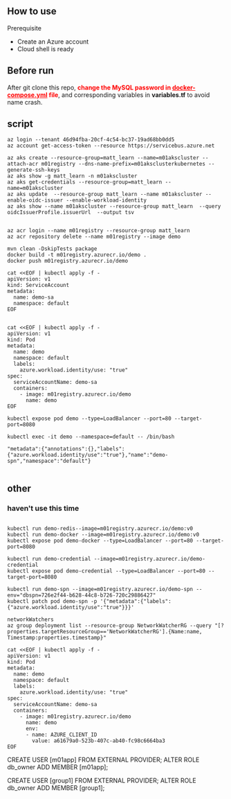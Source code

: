 How to use
---
Prerequisite
+ Create an Azure account
+ Cloud shell is ready

Before run
---
After git clone this repo, <span style='color: red;'><b>change the MySQL password in <u>docker-compose.yml</u> file</b></span>, and corresponding variables in <b>variables.tf</b> to avoid name crash.

script
---
```
az login --tenant 46d94fba-20cf-4c54-bc37-19ad68bb0dd5
az account get-access-token --resource https://servicebus.azure.net

az aks create --resource-group=matt_learn --name=m01akscluster --attach-acr m01registry --dns-name-prefix=m01aksclusterkubernetes --generate-ssh-keys
az aks show -g matt_learn -n m01akscluster
az aks get-credentials --resource-group=matt_learn --name=m01akscluster
az aks update  --resource-group matt_learn --name m01akscluster --enable-oidc-issuer --enable-workload-identity
az aks show --name m01akscluster --resource-group matt_learn  --query oidcIssuerProfile.issuerUrl  --output tsv


az acr login --name m01registry --resource-group matt_learn
az acr repository delete --name m01registry --image demo

mvn clean -DskipTests package
docker build -t m01registry.azurecr.io/demo .
docker push m01registry.azurecr.io/demo

cat <<EOF | kubectl apply -f -
apiVersion: v1
kind: ServiceAccount
metadata:
  name: demo-sa
  namespace: default
EOF


cat <<EOF | kubectl apply -f -
apiVersion: v1
kind: Pod
metadata:
  name: demo
  namespace: default
  labels:
    azure.workload.identity/use: "true"
spec:
  serviceAccountName: demo-sa
  containers:
    - image: m01registry.azurecr.io/demo
      name: demo
EOF

kubectl expose pod demo --type=LoadBalancer --port=80 --target-port=8080

kubectl exec -it demo --namespace=default -- /bin/bash

"metadata":{"annotations":{},"labels":{"azure.workload.identity/use":"true"},"name":"demo-spn","namespace":"default"}


```
other
---
### haven't use this time
``` azure

kubectl run demo-redis--image=m01registry.azurecr.io/demo:v0
kubectl run demo-docker --image=m01registry.azurecr.io/demo:v0
kubectl expose pod demo-docker --type=LoadBalancer --port=80 --target-port=8080

kubectl run demo-credential --image=m01registry.azurecr.io/demo-credential
kubectl expose pod demo-credential --type=LoadBalancer --port=80 --target-port=8080

kubectl run demo-spn --image=m01registry.azurecr.io/demo-spn --env="dbspn=726e2f44-b628-44c8-b726-720c29886427"
kubectl patch pod demo-spn -p '{"metadata":{"labels":{"azure.workload.identity/use":"true"}}}'

networkWatchers
az group deployment list --resource-group NetworkWatcherRG --query "[?properties.targetResourceGroup=='NetworkWatcherRG'].{Name:name, Timestamp:properties.timestamp}"

cat <<EOF | kubectl apply -f -
apiVersion: v1
kind: Pod
metadata:
  name: demo
  namespace: default
  labels:
    azure.workload.identity/use: "true"
spec:
  serviceAccountName: demo-sa
  containers:
    - image: m01registry.azurecr.io/demo
      name: demo
      env:
      - name: AZURE_CLIENT_ID
        value: a61679a0-523b-407c-ab40-fc98c6664ba3
EOF
```

CREATE USER [m01app] FROM EXTERNAL PROVIDER;
ALTER ROLE db_owner ADD MEMBER [m01app];

CREATE USER [group1] FROM EXTERNAL PROVIDER;
ALTER ROLE db_owner ADD MEMBER [group1];